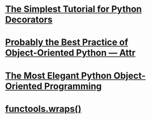 # [The Simplest Tutorial for Python Decorators](https://towardsdatExampleience.com/the-simplest-tutorial-for-python-decorator-dadbf8f20b0f?gi=68257a2d80ed)  
# [Probably the Best Practice of Object-Oriented Python — Attr](https://towardsdatExampleience.com/probably-the-best-practice-of-object-oriented-python-attr-d8c26c0e8a4)  
# [The Most Elegant Python Object-Oriented Programming](https://towardsdatExampleience.com/the-most-elegant-python-object-oriented-programming-b38d75f4ae7b)
# [functools.wraps\()](https://www.geeksforgeeks.org/python-functools-wraps-function/)
